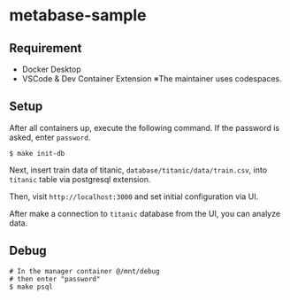 # metabase-sample

## Requirement
- Docker Desktop
- VSCode & Dev Container Extension
※The maintainer uses codespaces.

## Setup
After all containers up, execute the following command.
If the password is asked, enter `password`.
```
$ make init-db
```
Next, insert train data of titanic, `database/titanic/data/train.csv`, into `titanic` table via postgresql extension.

Then, visit `http://localhost:3000` and set initial configuration via UI.

After make a connection to `titanic` database from the UI, you can analyze data.

## Debug
```
# In the manager container @/mnt/debug
# then enter "password"
$ make psql
```